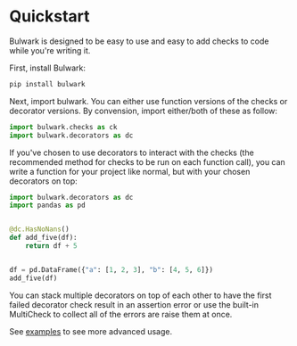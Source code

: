 Quickstart
==========

Bulwark is designed to be easy to use and easy to add checks to code
while you're writing it.

First, install Bulwark:

```bash
pip install bulwark
```

Next, import bulwark. You can either use function versions of the checks
or decorator versions. By convension, import either/both of these as
follow:

```python
import bulwark.checks as ck
import bulwark.decorators as dc
```

If you've chosen to use decorators to interact with the checks (the
recommended method for checks to be run on each function call), you can
write a function for your project like normal, but with your chosen
decorators on top:

```python
import bulwark.decorators as dc
import pandas as pd


@dc.HasNoNans()
def add_five(df):
    return df + 5


df = pd.DataFrame({"a": [1, 2, 3], "b": [4, 5, 6]})
add_five(df)
```

You can stack multiple decorators on top of each other to have the first
failed decorator check result in an assertion error or use the built-in
MultiCheck to collect all of the errors are raise them at once.

See [examples](examples.html) to see more advanced usage.
